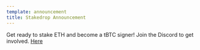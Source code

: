 ```yaml
---
template: announcement
title: Stakedrop Announcement
---
```

Get ready to stake ETH and become a tBTC signer! Join the Discord to get involved. <a href="https://chat.keep.network/">Here</a>
